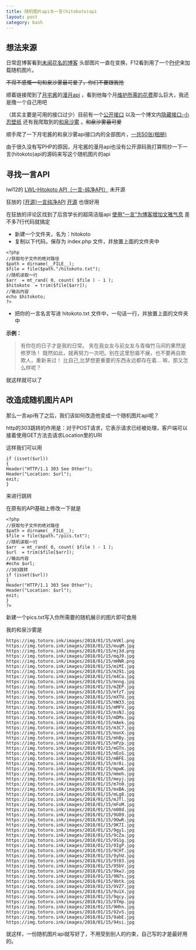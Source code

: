 ```yaml
---
title: 随机图片api与一言(hitokoto)api
layout: post
category: bash
---
```


## 想法来源

日常逛博客看到[未闻花名的博客](https://snrat.com/) 头部图片一直在变换，F12看到用了一个[PHP](https://api.ikmoe.com/shawu-rand-background.php)来加载随机图片。

~~不得不感慨一句和泉沙雾最可爱了，你们不要跟我抢~~
<!--more-->
顺着链接爬到了[月宅酱](https://ikmoe.com)的[漫月api](https://random.ikmoe.com/) ，看到他每个月[维护所需的花费](https://ikmoe.com/5722.html)那么巨大，我还是撸一个自己用吧

（其实主要是可用的接口过少）目前有一个[公开接口](https://api.ikmoe.com/moeu-rand-background.php) 以及一个博文内[隐藏接口-小忍壁纸](https://api.ikmoe.com/xiao-ren-api.php) 还有我爬取到的[和泉沙雾](https://api.ikmoe.com/shawu-rand-background.php) 。~~和泉沙雾最可爱~~

顺手爬了一下月宅酱的和泉沙雾api接口内的全部图片，[一共50张(相册)](https://img.totoro.ink/album/m7n)

由于很久没有写PHP的原因，月宅酱的漫月api也没有公开源码我打算照抄一下一言(hitokoto)api的源码来写这个随机图片的api

## 寻找一言API

lwl12的 [LWL-Hitokoto API（一言-纯净API）](https://blog.lwl12.com/read/hitokoto-api.html) 未开源

狂放的 [[开源]一言纯净API](https://www.iknet.top/568.html)  [开源](https://github.com/kfangf/hitokoto) 也很好用

在狂放的评论区找到了后宫学长的超简洁版api [使用“一言”为博客增加文雅气息](https://haremu.com/p/94) 差不多7行代码就搞定

- 新建一个文件夹，名为：hitokoto
- 复制以下代码，保存为 index.php 文件，并放置上面的文件夹中

```
<?php
//获取句子文件的绝对路径
$path = dirname(__FILE__);
$file = file($path."/hitokoto.txt");
//随机读取一行
$arr  = mt_rand( 0, count( $file ) - 1 );
$hitokoto  = trim($file[$arr]);
//输出内容
echo $hitokoto;
?>
```

- 把你的一言名言写进 hitokoto.txt 文件中，一句话一行，并放置上面的文件夹中

**示例：**

> 有你在的日子才是我的日常。
> 夹在我女友与前女友与青梅竹马间的果然是修罗场！
> 既然如此，就再努力一次吧。别在这里愁眉不展，也不要再自欺欺人，重新来过！
> 比自己,比梦想更重要的东西永远都存在着...
> 嘛，那又怎么样呢？

就这样就可以了

## 改造成随机图片API

那么一言api有了之后，我们该如何改造他变成一个随机图片api呢？

http的303跳转的作用是：对于POST请求，它表示请求已经被处理，客户端可以接着使用GET方法去请求Location里的URI

这样我们可以用

```
if (isset($url)) 
{ 
Header("HTTP/1.1 303 See Other"); 
Header("Location: $url"); 
exit; 
} 
```

来进行跳转

在原有的API基础上修改一下就是

```
<?php
//获取句子文件的绝对路径
$path = dirname(__FILE__);
$file = file($path."/pics.txt");
//随机读取一行
$arr  = mt_rand( 0, count( $file ) - 1 );
$url  = trim($file[$arr]);
//输出内容
#echo $url;
//303跳转
if (isset($url)) 
{ 
Header("HTTP/1.1 303 See Other"); 
Header("Location: $url"); 
exit; 
} 
?>
```

新建一个pics.txt写入你所需要的随机展示的图片即可食用



我的和泉沙雾是

```
https://img.totoro.ink/images/2018/01/15/mVKl.png
https://img.totoro.ink/images/2018/01/15/muqM.jpg
https://img.totoro.ink/images/2018/01/15/mj3d.png
https://img.totoro.ink/images/2018/01/15/mqJ9.jpg
https://img.totoro.ink/images/2018/01/15/mHNR.png
https://img.totoro.ink/images/2018/01/15/miMI.jpg
https://img.totoro.ink/images/2018/01/15/m291.jpg
https://img.totoro.ink/images/2018/01/15/m4Ca.jpg
https://img.totoro.ink/images/2018/01/15/mnng.jpg
https://img.totoro.ink/images/2018/01/15/mZEP.jpg
https://img.totoro.ink/images/2018/01/15/mfzT.jpg
https://img.totoro.ink/images/2018/01/15/mXTU.jpg
https://img.totoro.ink/images/2018/01/15/mW33.jpg
https://img.totoro.ink/images/2018/01/15/mMFV.jpg
https://img.totoro.ink/images/2018/01/15/msNJ.jpg
https://img.totoro.ink/images/2018/01/15/mDMs.jpg
https://img.totoro.ink/images/2018/01/15/mAek.jpg
https://img.totoro.ink/images/2018/01/15/m3C7.jpg
https://img.totoro.ink/images/2018/01/15/monX.jpg
https://img.totoro.ink/images/2018/01/15/mhBy.jpg
https://img.totoro.ink/images/2018/01/15/mPzp.jpg
https://img.totoro.ink/images/2018/01/15/mGTn.jpg
https://img.totoro.ink/images/2018/01/15/mEoS.jpg
https://img.totoro.ink/images/2018/01/15/mBFE.jpg
https://img.totoro.ink/images/2018/01/15/mr8i.jpg
https://img.totoro.ink/images/2018/01/15/mpwK.jpg
https://img.totoro.ink/images/2018/01/15/mmeh.jpg
https://img.totoro.ink/images/2018/01/15/meyj.jpg
https://img.totoro.ink/images/2018/01/15/m7n0.jpg
https://img.totoro.ink/images/2018/01/15/mxBA.jpg
https://img.totoro.ink/images/2018/01/15/mLg8.jpg
https://img.totoro.ink/images/2018/01/15/mJTl.jpg
https://img.totoro.ink/images/2018/01/15/mFoM.jpg
https://img.totoro.ink/images/2018/01/15/m00d.jpg
https://img.totoro.ink/images/2018/01/15/9U89.jpg
https://img.totoro.ink/images/2018/01/15/9OwR.jpg
https://img.totoro.ink/images/2018/01/15/9K7I.jpg
https://img.totoro.ink/images/2018/01/15/9gy1.jpg
https://img.totoro.ink/images/2018/01/15/9cZa.jpg
https://img.totoro.ink/images/2018/01/15/9S1g.jpg
https://img.totoro.ink/images/2018/01/15/9IgP.jpg
https://img.totoro.ink/images/2018/01/15/9CHT.jpg
https://img.totoro.ink/images/2018/01/15/9yhU.jpg
https://img.totoro.ink/images/2018/01/15/9t03.jpg
https://img.totoro.ink/images/2018/01/15/95bV.jpg
https://img.totoro.ink/images/2018/01/15/9kwJ.jpg
https://img.totoro.ink/images/2018/01/15/9N7s.jpg
https://img.totoro.ink/images/2018/01/15/9btk.jpg
https://img.totoro.ink/images/2018/01/15/9VZ7.jpg
https://img.totoro.ink/images/2018/01/15/9u1X.jpg
https://img.totoro.ink/images/2018/01/15/9qcy.jpg
https://img.totoro.ink/images/2018/01/15/9THp.jpg
https://img.totoro.ink/images/2018/01/15/9Hhn.jpg
https://img.totoro.ink/images/2018/01/15/92vS.jpg
https://img.totoro.ink/images/2018/01/15/9abE.jpg
https://img.totoro.ink/images/2018/01/15/94si.jpg
```

就这样，一份随机图片api就写好了，不用受到别人的约束，自己写的才是最好用的。
